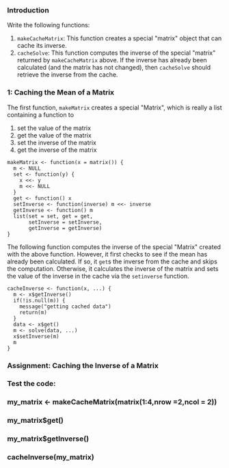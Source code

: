 ### Introduction

Write the following functions:

1.  `makeCacheMatrix`: This function creates a special "matrix" object
    that can cache its inverse.
2.  `cacheSolve`: This function computes the inverse of the special
    "matrix" returned by `makeCacheMatrix` above. If the inverse has
    already been calculated (and the matrix has not changed), then
    `cacheSolve` should retrieve the inverse from the cache.

### 1: Caching the Mean of a Matrix

The first function, `makeMatrix` creates a special "Matrix", which is
really a list containing a function to

1.  set the value of the matrix
2.  get the value of the matrix
3.  set the inverse of the matrix
4.  get the inverse of the matrix

<!-- -->

    makeMatrix <- function(x = matrix()) {
      m <- NULL
      set <- function(y) {
        x <<- y
        m <<- NULL
      }
      get <- function() x
      setInverse <- function(inverse) m <<- inverse
      getInverse <- function() m
      list(set = set, get = get,
           setInverse = setInverse,
           getInverse = getInverse)
    }

The following function computes the inverse of the special "Matrix"
created with the above function. However, it first checks to see if the
mean has already been calculated. If so, it `get`s the inverse from the
cache and skips the computation. Otherwise, it calculates the inverse of
the matrix and sets the value of the inverse in the cache via the `setinverse`
function.

    cacheInverse <- function(x, ...) {
      m <- x$getInverse()
      if(!is.null(m)) {
        message("getting cached data")
        return(m)
      }
      data <- x$get()
      m <- solve(data, ...)
      x$setInverse(m)
      m
    }

### Assignment: Caching the Inverse of a Matrix

### Test the code:
### my_matrix <- makeCacheMatrix(matrix(1:4,nrow =2,ncol = 2))
### my_matrix$get()
### my_matrix$getInverse()
### cacheInverse(my_matrix)



